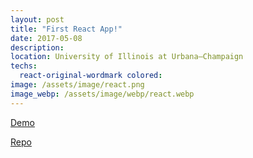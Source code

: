 ```yaml
---
layout: post
title: "First React App!"
date: 2017-05-08
description: 
location: University of Illinois at Urbana–Champaign
techs:
  react-original-wordmark colored:
image: /assets/image/react.png
image_webp: /assets/image/webp/react.webp
---
```


[Demo](http://dylanhuang.com/Tic-tac-toe-React/)

[Repo](https://github.com/dphuang2/Tic-tac-toe-React)

